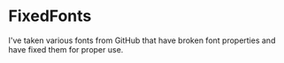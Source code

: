 # FixedFonts

I've taken various fonts from GitHub that have broken font properties and have fixed them for proper use.
